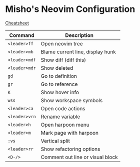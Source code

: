 # Misho's Neovim Configuration
[Cheatsheet](./CHEATSHEET.md)

| Command             | Description                                        |
|---------------------|----------------------------------------------------|
| `<leader>ff`        | Open neovim tree                                   |
| `<leader>mb`        | Blame current line, display hunk                   |
| `<leader>mdf`       | Show diff (diff this)                              |
| `<leader>mdr`       | Show deleted                                       |
| `gd`                | Go to definition                                   |
| `gr`                | Go to reference                                    |
| `K`                 | Show hover info                                    |
| `wss`               | Show workspace symbols                             |
| `<leader>ca`        | Open code actions                                  |
| `<leader>vrn`       | Rename variable                                    |
| `<leader>h`         | Open harpoon menu                                  |
| `<leader>m`         | Mark page with harpoon                             |
| `:vs`               | Vertical split                                     |
| `<leader>rr`        | Show refactoring options                           |
| `<D-/>`             | Comment out line or visual block                   |
